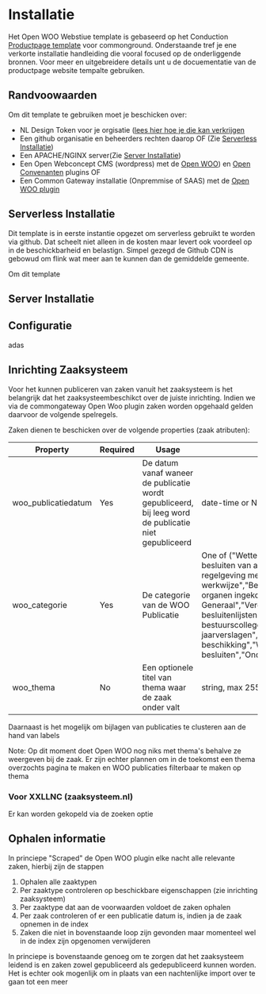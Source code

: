 # Installatie
Het Open WOO Webstiue template is gebaseerd op het Conduction [Productpage template]() voor commonground. Onderstaande tref je ene verkorte installatie handleiding die vooral focused op de onderliggende bronnen. Voor meer en uitgebreidere details unt u de docuementatie van de productpage website tempalte gebruiken.


## Randvoowaarden 
Om dit template te gebruiken moet je beschicken over:
- NL Design Token voor je orgisatie ([lees hier hoe je die kan verkrijgen]()
- Een github organisatie en beheerders rechten daarop OF (Zie [Serverless Installatie]())
- Een APACHE/NGINX server(Zie [Server Installatie]())
- Een Open Webconcept CMS (wordpress) met de [Open WOO]()) en [Open Convenanten]() plugins OF
- Een Common Gateway installatie (Onpremmise of SAAS) met de [Open WOO plugin]()

## Serverless Installatie
Dit template is in eerste instantie opgezet om serverless gebruikt te worden via github. Dat scheelt niet alleen in de kosten maar levert ook voordeel op in de beschickbarheid en belastign. Simpel gezegd de Github CDN is gebowud om flink wat meer aan te kunnen dan de gemiddelde gemeente. 

Om dit template 


## Server Installatie


## Configuratie
adas

## Inrichting Zaaksysteem
Voor het kunnen publiceren van zaken vanuit het zaaksysteem is het belangrijk dat het zaaksysteembeschikct over de juiste inrichting. Indien we via de commongateway Open Woo plugin zaken worden opgehaald gelden daarvoor de volgende spelregels.

Zaken dienen te beschicken over de volgende properties (zaak atributen):

| Property            | Required | Usage                                                                                                 | Allowed Value              |
|---------------------|----------|-------------------------------------------------------------------------------------------------------|----------------------------|
| woo_publicatiedatum | Yes      | De datum vanaf waneer de publicatie wordt gepubliceerd, bij leeg word de publicatie niet gepubliceerd | date-time or NULL          |
| woo_categorie       | Yes      | De categorie van de WOO Publicatie                                                                    | One of ("Wetten en algemeen verbindende voorschriften","Overige besluiten van algemene strekking","Ontwerpen van wet- en regelgeving met adviesaanvraag","Organisatie en werkwijze","Bereikbaarheidsgegevens","Bij vertegenwoordigende organen ingekomen stukken","Vergaderstukken Staten-Generaal","Vergaderstukken decentrale overheden","Agenda's en besluitenlijsten bestuurscolleges","Adviezen","Convenanten","Jaarplannen en jaarverslagen","Subsidieverplichtingen anders dan met beschikking","Woo-verzoeken en -besluiten","Onderzoeksrapporten","Beschikkingen","Klachtoordelen")               |
| woo_thema           | No       | Een optionele titel van thema waar de zaak onder valt                                                 | string, max 255 characters |

Daarnaast is het mogelijk om bijlagen van publicaties te clusteren aan de hand van labels

Note: Op dit moment doet Open WOO nog niks met thema's behalve ze weergeven bij de zaak. Er zijn echter plannen om in de toekomst een thema overzochts pagina te maken en WOO publicaties filterbaar te maken op thema

### Voor XXLLNC (zaaksysteem.nl)

Er kan worden gekopeld via de zoeken optie

## Ophalen informatie
In princiepe "Scraped" de Open WOO plugin elke nacht alle relevante zaken, hierbij zijn de stappen

1. Ophalen alle zaaktypen
2. Per zaaktype controleren op beschickbare eigenschappen (zie inrichting zaaksysteem)
3. Per zaaktype dat aan de voorwaarden voldoet de zaken ophalen
4. Per zaak controleren of er een publicatie datum is, indien ja de zaak opnemen in de index
5. Zaken die niet in bovenstaande loop zijn gevonden maar momenteel wel in de index zijn opgenomen verwijderen

In princiepe is bovenstaande genoeg om te zorgen dat het zaaksysteem leidend is en zaken zowel gepubliceerd als gedepubliceerd kunnen worden. Het is echter ook mogenlijk om in plaats van een nachtenlijke import over te gaan tot een meer 
